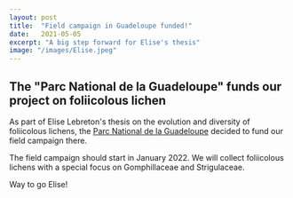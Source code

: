 ```yaml
---
layout: post
title:  "Field campaign in Guadeloupe funded!"
date:   2021-05-05
excerpt: "A big step forward for Elise's thesis" 
image: "/images/Elise.jpeg"
---
```


## The "Parc National de la Guadeloupe" funds our project on foliicolous lichen
<p>As part of Elise Lebreton's thesis on the evolution and diversity of foliicolous lichens, the <a href="www.guadeloupe-parcnational.fr" target="_blank">Parc National de la Guadeloupe</a> decided to fund our field campaign there.</p>
<p>The field campaign should start in January 2022. We will collect foliicolous lichens with a special focus on Gomphillaceae and Strigulaceae.</p>
<p>Way to go Elise!</p>


